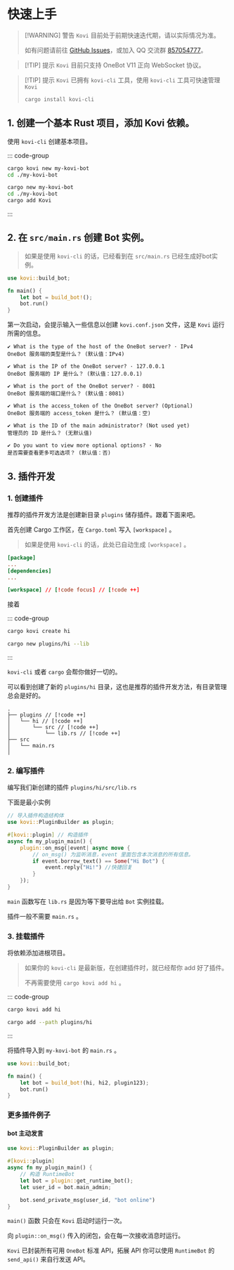 # 快速上手

> [!WARNING] 警告
> `Kovi` 目前处于前期快速迭代期，请以实际情况为准。
> 
> 如有问题请前往 [GitHub Issues](https://github.com/Threkork/Kovi/issues)，或加入 QQ 交流群 [857054777](https://qm.qq.com/q/kmpSBOVaCI)。

> [!TIP] 提示
> `Kovi` 目前只支持 OneBot V11 正向 WebSocket 协议。


> [!TIP] 提示
> `Kovi` 已拥有 `kovi-cli` 工具，使用 `kovi-cli` 工具可快速管理 `Kovi`
>
> ```bash
> cargo install kovi-cli
> ```



## 1. 创建一个基本 Rust 项目，添加 Kovi 依赖。


使用 `kovi-cli` 创建基本项目。

::: code-group

```bash [kovi-cli]
cargo kovi new my-kovi-bot
cd ./my-kovi-bot
```

```bash [cargo]
cargo new my-kovi-bot
cd ./my-kovi-bot
cargo add Kovi
```

::: 

## 2. 在 `src/main.rs` 创建 Bot 实例。

> 如果是使用 `kovi-cli` 的话，已经看到在 `src/main.rs` 已经生成好bot实例。

```rust
use kovi::build_bot;

fn main() {
    let bot = build_bot!();
    bot.run()
}
```

第一次启动，会提示输入一些信息以创建 `kovi.conf.json` 文件，这是 `Kovi` 运行所需的信息。

```
✔ What is the type of the host of the OneBot server? · IPv4
OneBot 服务端的类型是什么？ (默认值：IPv4)

✔ What is the IP of the OneBot server? · 127.0.0.1
OneBot 服务端的 IP 是什么？ (默认值：127.0.0.1)

✔ What is the port of the OneBot server? · 8081
OneBot 服务端的端口是什么？ (默认值：8081)

✔ What is the access_token of the OneBot server? (Optional) 
OneBot 服务端的 access_token 是什么？ (默认值：空)

✔ What is the ID of the main administrator? (Not used yet)
管理员的 ID 是什么？ (无默认值)

✔ Do you want to view more optional options? · No
是否需要查看更多可选选项？ (默认值：否)
```

## 3. 插件开发

### 1. 创建插件

推荐的插件开发方法是创建新目录 `plugins` 储存插件。跟着下面来吧。

首先创建 Cargo 工作区，在 `Cargo.toml` 写入 `[workspace]` 。

> 如果是使用 `kovi-cli` 的话，此处已自动生成 `[workspace]` 。

```toml
[package]
...
[dependencies]
...

[workspace] // [!code focus] // [!code ++] 
```

接着

::: code-group

```bash [kovi-cli]
cargo kovi create hi
```

```bash [cargo]
cargo new plugins/hi --lib
```

::: 

`kovi-cli` 或者 `cargo` 会帮你做好一切的。

可以看到创建了新的 `plugins/hi` 目录，这也是推荐的插件开发方法，有目录管理总会是好的。

```
.
├── plugins // [!code ++] 
│   └── hi // [!code ++] 
│       └── src // [!code ++] 
│           └── lib.rs // [!code ++] 
├── src
│   └── main.rs
│
```

### 2. 编写插件

编写我们新创建的插件 `plugins/hi/src/lib.rs`

下面是最小实例

```rust
// 导入插件构造结构体
use kovi::PluginBuilder as plugin;

#[kovi::plugin] // 构造插件
async fn my_plugin_main() {
    plugin::on_msg(|event| async move {
        // on_msg() 为监听消息，event 里面包含本次消息的所有信息。
        if event.borrow_text() == Some("Hi Bot") {
            event.reply("Hi!") //快捷回复
        }
    });
}
```

`main` 函数写在 `lib.rs` 是因为等下要导出给 `Bot` 实例挂载。

插件一般不需要 `main.rs` 。

### 3. 挂载插件

将依赖添加进根项目。

> 如果你的 `kovi-cli` 是最新版，在创建插件时，就已经帮你 add 好了插件。
> 
> 不再需要使用 `cargo kovi add hi` 。

::: code-group

```bash [kovi-cli]
cargo kovi add hi
```

```bash [cargo]
cargo add --path plugins/hi  
```

::: 

将插件导入到 `my-kovi-bot` 的 `main.rs` 。

```rust
use kovi::build_bot;

fn main() {
    let bot = build_bot!(hi, hi2, plugin123);
    bot.run()
}
```

### 更多插件例子

#### bot 主动发言

```rust
use kovi::PluginBuilder as plugin;

#[kovi::plugin]
async fn my_plugin_main() {
    // 构造 RuntimeBot
    let bot = plugin::get_runtime_bot();
    let user_id = bot.main_admin;

    bot.send_private_msg(user_id, "bot online")
}
```

`main()` 函数 只会在 `Kovi` 启动时运行一次。

向 `plugin::on_msg()` 传入的闭包，会在每一次接收消息时运行。

`Kovi` 已封装所有可用 `OneBot` 标准 API，拓展 API 你可以使用 `RuntimeBot` 的 `send_api()` 来自行发送 API。
